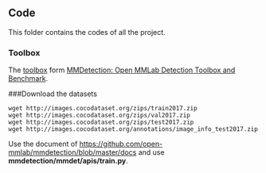 ## Code
This folder contains the codes of all the project.

### Toolbox

The [toolbox](https://github.com/TianxiangDU/mmdetection) form [MMDetection: Open MMLab Detection Toolbox and Benchmark](https://arxiv.org/pdf/1906.07155.pdf).

###Download the datasets

```shell
wget http://images.cocodataset.org/zips/train2017.zip
wget http://images.cocodataset.org/zips/val2017.zip
wget http://images.cocodataset.org/zips/test2017.zip
wget http://images.cocodataset.org/annotations/image_info_test2017.zip
```

Use the document of https://github.com/open-mmlab/mmdetection/blob/master/docs and use **mmdetection/mmdet/apis/train.py**.
